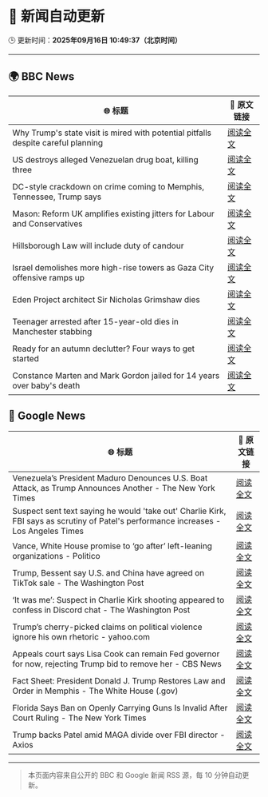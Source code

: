 # 🧠 新闻自动更新

🕒 更新时间：**2025年09月16日 10:49:37（北京时间）**

---

## 🌍 BBC News

| 🌐 标题 | 🔗 原文链接 |
|--------|-------------|
| Why Trump's state visit is mired with potential pitfalls despite careful planning | [阅读全文](https://www.bbc.com/news/articles/c4gw25w9841o?at_medium=RSS&at_campaign=rss) |
| US destroys alleged Venezuelan drug boat, killing three | [阅读全文](https://www.bbc.com/news/articles/cx2jel4gyezo?at_medium=RSS&at_campaign=rss) |
| DC-style crackdown on crime coming to Memphis, Tennessee, Trump says | [阅读全文](https://www.bbc.com/news/articles/c9dxqe3xnv0o?at_medium=RSS&at_campaign=rss) |
| Mason: Reform UK amplifies existing jitters for Labour and Conservatives | [阅读全文](https://www.bbc.com/news/articles/cj4y2ejlpdjo?at_medium=RSS&at_campaign=rss) |
| Hillsborough Law will include duty of candour | [阅读全文](https://www.bbc.com/news/articles/czrpvrrrmj2o?at_medium=RSS&at_campaign=rss) |
| Israel demolishes more high-rise towers as Gaza City offensive ramps up | [阅读全文](https://www.bbc.com/news/videos/cr5q8mj6nrvo?at_medium=RSS&at_campaign=rss) |
| Eden Project architect Sir Nicholas Grimshaw dies | [阅读全文](https://www.bbc.com/news/articles/cj079z4lgn4o?at_medium=RSS&at_campaign=rss) |
| Teenager arrested after 15-year-old dies in Manchester stabbing | [阅读全文](https://www.bbc.com/news/articles/ce3y9v8e7eqo?at_medium=RSS&at_campaign=rss) |
| Ready for an autumn declutter? Four ways to get started | [阅读全文](https://www.bbc.com/news/articles/ckgen8pkgjjo?at_medium=RSS&at_campaign=rss) |
| Constance Marten and Mark Gordon jailed for 14 years over baby's death | [阅读全文](https://www.bbc.com/news/articles/c931yq8lz19o?at_medium=RSS&at_campaign=rss) |

## 📰 Google News

| 🌐 标题 | 🔗 原文链接 |
|--------|-------------|
| Venezuela’s President Maduro Denounces U.S. Boat Attack, as Trump Announces Another - The New York Times | [阅读全文](https://news.google.com/rss/articles/CBMilAFBVV95cUxPbldvMlRpaEhBckdTaDdxSVktRDFucVdYekFaZGhoUmw0MzdPbkRITi1mNXluV2NKZjB6QmFJWkpmbUdsTGtSLVdxWDZ2My1xeUdTR19zWGdTM0E3Uko1Wi10QjZGVU1QMW95T2dNci0walUxQkg5V2RQUmVib0g5UjRYZndza2ktSUU3czhoUkw1UHBP?oc=5) |
| Suspect sent text saying he would 'take out' Charlie Kirk, FBI says as scrutiny of Patel's performance increases - Los Angeles Times | [阅读全文](https://news.google.com/rss/articles/CBMijgFBVV95cUxPTGh1akJKLUlBS2NSZUVGY2NnTWRzeENIQVFmUzItWXg4VXhSQ0ZRWnNuSTdWRllJS2ZsU0RoRGpiZWtpMkE1Wm1wUGEwNWdGOWsyNTJSVk9YeHlnWWl5TU0tY05MYzlDRWF2UUpCVHN5NlpGYmNjT3ZYa2Q0NzhSZ0RWSFNBb3E3ZWRJV2FR?oc=5) |
| Vance, White House promise to ‘go after’ left-leaning organizations - Politico | [阅读全文](https://news.google.com/rss/articles/CBMitAFBVV95cUxNM3hGa0FPUmNzc2VHUV9hSGtNTXRDbnFrb2xxT0NoQ0o2TC1QWFk2eGREQ19fcThxM1dOUWp1cFpzS3pPN2NxUFhtUklvai13TElOTUJ4WXR4RTZfRE81djdLVFFJV2xoLUxMNHhVR0J5NWVCOFVHRDR2X1pfUVRXVExMMF9UcG5RZ09TLVBwX0plRFBBZGhtWGJhSTJOT0s5c2NDbkxPS2JvRWlLR051WlBkd1Q?oc=5) |
| Trump, Bessent say U.S. and China have agreed on TikTok sale - The Washington Post | [阅读全文](https://news.google.com/rss/articles/CBMiggFBVV95cUxOcUExVzNvNWlUQTRfWkRONTZTNXJFSURwd2tmTFA4SnBkNnhVYzI1M2RTWWdUZmJZR0o4b3dQWUlJY1lLUlB3a2ptVTBrM0pqeHRwQXVPbWtJQm91Vm1WbEYzanhvMEFrWlFMMC1mN2REZWVRRXhyOW5SVGlPZnU3UTZR?oc=5) |
| ‘It was me’: Suspect in Charlie Kirk shooting appeared to confess in Discord chat - The Washington Post | [阅读全文](https://news.google.com/rss/articles/CBMioAFBVV95cUxPTnhYdWZjTnVuZEdPTGtlNVpiWDVjY3RnVG52MkRKVnozN0E0dlQ2ZXY1NDNnREN2YVpfYU4zWkVfOTVhY3pWVWdpRVhUYmZCYUc1ZEg3aUd0QzZXSnVOY2QzN1ZnWWo5U1pTSUdmRzRBXzdQTThVcWpEY0lwakQwYnp2Q055blFDZDFkaDBFYWVfcmRUN1p5eVFWRS1xYURM?oc=5) |
| Trump’s cherry-picked claims on political violence ignore his own rhetoric - yahoo.com | [阅读全文](https://news.google.com/rss/articles/CBMikAFBVV95cUxNQkhGQTJOdGpDSDh2N09sa2xYc1YwSS1VSnRHQ2xKNG9oZUNyVDdaSEhiM3Fqb0l2NGp0bmVkajloN2NfYzZSdnh2U0RFc0VnOGdMaEV3TUphb3I0Tm1iVThxN0NhMEpleExSTTFCcEFLdU5QNWJPVXFuYi1JeXBCN0dTU0llVGx0Zl9xbjZ0dHo?oc=5) |
| Appeals court says Lisa Cook can remain Fed governor for now, rejecting Trump bid to remove her - CBS News | [阅读全文](https://news.google.com/rss/articles/CBMimgFBVV95cUxOTzA5WWx0aXp4N0xvUTFSTEJuaGYta09UclE0a3hFbEp1N0hOTDBTLUdvcm9fc1dVcDlKdy1MZVRrVVRjQ2ZqR2lfbFZZbkZSdUNscHl1ajQ5TG9ZUFZabTMyMFAwbUpYT1VFMnU0MmpUMlRBTUJjemx6YUhnWS12RVJ3djBOdDZpVmFRbnNnVXo2QkJNWi1vT0J30gGfAUFVX3lxTE8ySTdiN0Z2OUxkREVwczRxVXlFNVdQU3h4RnBJQ3NGLVJvM2pFRU56X2dNenlFdkJRMW93REhaMVBTUWJRaHlqdFNFdGlwSkZQZXFGbkpLSDNYbThqdlI2S1JuVGZ3b01keUx6dHNjNHI3XzlhSEduNDliWEJFdkFZbmJBQkFVMG5zNEZ5amMxRjBHb1A3b2FudmZhVFltOA?oc=5) |
| Fact Sheet: President Donald J. Trump Restores Law and Order in Memphis - The White House (.gov) | [阅读全文](https://news.google.com/rss/articles/CBMiuAFBVV95cUxPeHc4eVlxRXJETXFsMXJIbXJXWTBNY3lsRVB1aU03bTJoTUp3MURFeVM4TXVoZk9HU2JfNEFROGtuem4xaVZmM1dRaHpPc1FaN2g3b1lRNjZEX1FlVVBQRGxfNzNfWjNBcExxMjFGdjVNbnlxV05kaVl4ci1XMXc2REtRa193cnNOOW1yRE5RRmVraGE3aGFwXzJ1Y1J5SElFYnNMMnAtV2hyYWhyTmVNWkFJMEtPQnFo?oc=5) |
| Florida Says Ban on Openly Carrying Guns Is Invalid After Court Ruling - The New York Times | [阅读全文](https://news.google.com/rss/articles/CBMidEFVX3lxTE1Qb2c0QjlTMWYzQ0dRZGtDUkRxa3dOR2xSWXFqek04WGE5X1RTUWl5elVkOUJNWndUNUZxRjdXbk1zM1ZNQ1RaaTR3LWhrYWlVMHF4U1lNTmNZSktwRVVUZ1l2VjhqTUlVYUVjRE13M2pEeTZX?oc=5) |
| Trump backs Patel amid MAGA divide over FBI director - Axios | [阅读全文](https://news.google.com/rss/articles/CBMihwFBVV95cUxOLUdRU0xhQm54bUtkeVZrM01pRWZVM2syaHpvb0JkRXBJMDlBTm5DcE9QODU5UlB6eU1Rb2x1ai1Tdnc3WTAzQ2xZcjdKWklkWDhIYjZ4T3NlQ3pIV0lJOF9lS3ZxRENKdk0tZDJQVmVEblJfRzk0MEtqUGU2MEVLU00zY1ZzMVk?oc=5) |

---
> 本页面内容来自公开的 BBC 和 Google 新闻 RSS 源，每 10 分钟自动更新。